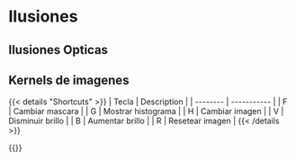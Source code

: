 # Ilusiones

## Ilusiones Opticas

## Kernels de imagenes

{{< details "Shortcuts" >}}
| Tecla | Description |
| -------- | ----------- |
| F | Cambiar mascara |
| G | Mostrar histograma |
| H | Cambiar imagen |
| V | Disminuir brillo |
| B | Aumentar brillo |
| R | Resetear imagen |
{{< /details >}}

{{<p5-iframe ver="1.4.2" sketch="/sketches/convolutions.js" >}}
